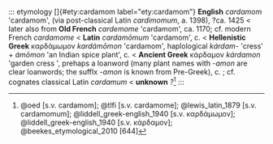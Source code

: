 ::: etymology
[]{#ety:cardamom label="ety:cardamom"} **English** *cardamom*
'cardamom', (via post-classical Latin *cardimomum*, a. 1398), ?ca. 1425
\< later also from **Old French** *cardemome* 'cardamom', ca. 1170; cf.
modern French *cardamome* \< **Latin** *cardamōmum* 'cardamom', c. \<
**Hellenistic Greek** καρδάμωμον *kardámōmon* 'cardamom', haplological
*kárdam-* 'cress' + *ámōmon* 'an Indian spice plant', c. \< **Ancient
Greek** κάρδαμον *kárdamon* 'garden cress ', prehaps a loanword (many
plant names with *-amon* are clear loanwords; the suffIx *-amon* is
known from Pre-Greek), c. ; cf. cognates classical Latin *cardamum* \<
**unknown** *?*[^1]
:::

[^1]: @oed [s.v. cardamom]; @tlfi [s.v. cardamome]; @lewis_latin_1879
    [s.v. cardamomum]; @liddell_greek-english_1940 [s.v. καρδάμωμον];
    @liddell_greek-english_1940 [s.v. κάρδαμον];
    @beekes_etymological_2010 [644]
